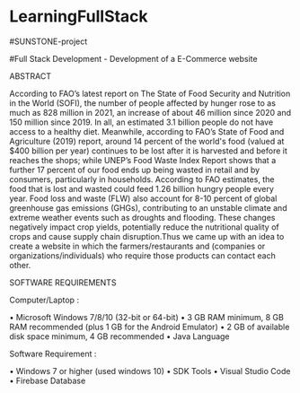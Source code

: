 # LearningFullStack

#SUNSTONE-project

#Full Stack Development - Development of a E-Commerce website 

ABSTRACT

According to FAO’s latest report on The State of Food Security and Nutrition in the World (SOFI), the number of people affected by hunger rose
to as much as 828 million in 2021, an increase of about 46 million since 2020 and 150 million since 2019. In all, an estimated 3.1 billion people do
not have access to a healthy diet. Meanwhile, according to FAO’s State of Food and Agriculture (2019) report, around 14 percent of the world's 
food (valued at $400 billion per year) continues to be lost after it is harvested and before it reaches the shops; while UNEP’s Food Waste Index 
Report shows that a further 17 percent of our food ends up being wasted in retail and by consumers, particularly in households. 
According to FAO estimates, the food that is lost and wasted could feed 1.26 billion hungry people every year. 
Food loss and waste (FLW) also account for 8-10 percent of global greenhouse gas emissions (GHGs), contributing to an unstable climate 
and extreme weather events such as droughts and flooding. These changes negatively impact crop yields, potentially reduce the nutritional 
quality of crops and cause supply chain disruption.Thus we came up with an idea to create a website in which the farmers/restaurants 
and (companies or organizations/individuals) who require those products can contact each other.


SOFTWARE REQUIREMENTS
 
 Computer/Laptop :
 
 • Microsoft Windows 7/8/10 (32-bit or 64-bit)
 • 3 GB RAM minimum, 8 GB RAM recommended (plus 1 GB for the Android Emulator)
 • 2 GB of available disk space minimum, 4 GB recommended
 • Java Language
 
 
Software Requirement :

 • Windows 7 or higher (used windows 10)
 • SDK Tools
 • Visual Studio Code
 • Firebase Database
